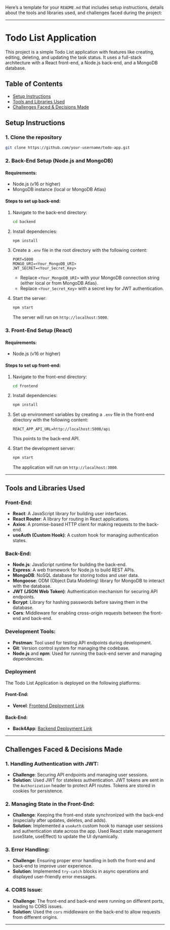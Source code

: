 Here’s a template for your `README.md` that includes setup instructions, details about the tools and libraries used, and challenges faced during the project:

---

# Todo List Application

This project is a simple Todo List application with features like creating, editing, deleting, and updating the task status. It uses a full-stack architecture with a React front-end, a Node.js back-end, and a MongoDB database.

## Table of Contents

- [Setup Instructions](#setup-instructions)
- [Tools and Libraries Used](#tools-and-libraries-used)
- [Challenges Faced & Decisions Made](#challenges-faced-decisions-made)

## Setup Instructions

### 1. Clone the repository

```bash
git clone https://github.com/your-username/todo-app.git
```

### 2. Back-End Setup (Node.js and MongoDB)

#### Requirements:
- Node.js (v16 or higher)
- MongoDB instance (local or MongoDB Atlas)

#### Steps to set up back-end:

1. Navigate to the back-end directory:

    ```bash
    cd backend
    ```

2. Install dependencies:

    ```bash
    npm install
    ```

3. Create a `.env` file in the root directory with the following content:

    ```env
    PORT=5000
    MONGO_URI=<Your_MongoDB_URI>
    JWT_SECRET=<Your_Secret_Key>
    ```

    - Replace `<Your_MongoDB_URI>` with your MongoDB connection string (either local or from MongoDB Atlas).
    - Replace `<Your_Secret_Key>` with a secret key for JWT authentication.

4. Start the server:

    ```bash
    npm start
    ```

    The server will run on `http://localhost:5000`.

### 3. Front-End Setup (React)

#### Requirements:
- Node.js (v16 or higher)

#### Steps to set up front-end:

1. Navigate to the front-end directory:

    ```bash
    cd frontend
    ```

2. Install dependencies:

    ```bash
    npm install
    ```

3. Set up environment variables by creating a `.env` file in the front-end directory with the following content:

    ```env
    REACT_APP_API_URL=http://localhost:5000/api
    ```

    This points to the back-end API.

4. Start the development server:

    ```bash
    npm start
    ```

    The application will run on `http://localhost:3000`.

---

## Tools and Libraries Used

### Front-End:

- **React**: A JavaScript library for building user interfaces.
- **React Router**: A library for routing in React applications.
- **Axios**: A promise-based HTTP client for making requests to the back-end.
- **useAuth (Custom Hook)**: A custom hook for managing authentication states.

### Back-End:

- **Node.js**: JavaScript runtime for building the back-end.
- **Express**: A web framework for Node.js to build REST APIs.
- **MongoDB**: NoSQL database for storing todos and user data.
- **Mongoose**: ODM (Object Data Modeling) library for MongoDB to interact with the database.
- **JWT (JSON Web Token)**: Authentication mechanism for securing API endpoints.
- **Bcrypt**: Library for hashing passwords before saving them in the database.
- **Cors**: Middleware for enabling cross-origin requests between the front-end and back-end.

### Development Tools:

- **Postman**: Tool used for testing API endpoints during development.
- **Git**: Version control system for managing the codebase.
- **Node.js** and **npm**: Used for running the back-end server and managing dependencies.

### Deployment

The Todo List Application is deployed on the following platforms:

#### Front-End:
- **Vercel**: [Frontend Deployment Link](https://to-do-app-psi-sage.vercel.app/)

#### Back-End:
- **Back4App**: [Backend Deployment Link](https://todolist-am6olmuy.b4a.run/)


---

## Challenges Faced & Decisions Made

### 1. **Handling Authentication with JWT**:
   - **Challenge**: Securing API endpoints and managing user sessions.
   - **Solution**: Used JWT for stateless authentication. JWT tokens are sent in the `Authorization` header to protect API routes. Tokens are stored in cookies for persistence.

### 2. **Managing State in the Front-End**:
   - **Challenge**: Keeping the front-end state synchronized with the back-end (especially after updates, deletes, and adds).
   - **Solution**: Implemented a `useAuth` custom hook to manage user sessions and authentication state across the app. Used React state management (useState, useEffect) to update the UI dynamically.

### 3. **Error Handling**:
   - **Challenge**: Ensuring proper error handling in both the front-end and back-end to improve user experience.
   - **Solution**: Implemented `try-catch` blocks in async operations and displayed user-friendly error messages.

### 4. **CORS Issue**:
   - **Challenge**: The front-end and back-end were running on different ports, leading to CORS issues.
   - **Solution**: Used the `cors` middleware on the back-end to allow requests from different origins.

---
